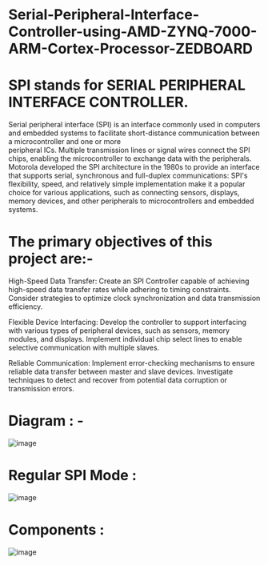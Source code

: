 # Serial-Peripheral-Interface-Controller-using-AMD-ZYNQ-7000-ARM-Cortex-Processor-ZEDBOARD

# SPI stands for SERIAL PERIPHERAL INTERFACE CONTROLLER.
Serial peripheral interface (SPI) is an interface commonly used in computers and embedded systems to facilitate short-distance communication between a microcontroller and one or more  
peripheral ICs. Multiple transmission lines or signal wires connect the SPI chips, enabling the microcontroller to exchange data with the peripherals.
Motorola developed the SPI architecture in the 1980s to provide an interface that supports serial, synchronous and full-duplex communications:
SPI's flexibility, speed, and relatively simple implementation make it a popular choice for various applications, such as connecting sensors, displays, memory devices, and other 
peripherals to microcontrollers and embedded systems.
# The primary objectives of this project are:-
High-Speed Data Transfer: Create an SPI Controller capable of achieving high-speed data transfer rates while adhering to timing constraints. Consider strategies to optimize clock synchronization and data transmission efficiency.

Flexible Device Interfacing: Develop the controller to support interfacing with various types of peripheral devices, such as sensors, memory modules, and displays. Implement individual chip select lines to enable selective communication with multiple slaves. 

Reliable Communication: Implement error-checking mechanisms to ensure reliable data transfer between master and slave devices. Investigate techniques to detect and recover from potential data corruption or transmission errors.

# Diagram : -
![image](https://github.com/8307820421/Serial-Peripheral-Interface-Controller-using-AMD-ZYNQ-7000-ARM-Cortex-Processor-ZEDBOARD/assets/110840084/7329bd0a-5ccf-4a05-b989-e0b0bda4a11b)

# Regular SPI Mode :
![image](https://github.com/8307820421/Serial-Peripheral-Interface-Controller-using-AMD-ZYNQ-7000-ARM-Cortex-Processor-ZEDBOARD/assets/110840084/9e92ccac-b88e-425e-a5d6-3cb07048f0ac)

# Components :
![image](https://github.com/8307820421/Serial-Peripheral-Interface-Controller-using-AMD-ZYNQ-7000-ARM-Cortex-Processor-ZEDBOARD/assets/110840084/02030b85-6e22-446c-91f6-e51cc590ed87)













